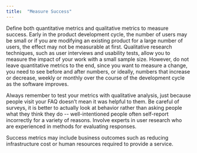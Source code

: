 ```yaml
---
title:  "Measure Success"
---
```

Define both quantitative metrics and qualitative metrics to measure success.  Early in the product development cycle, the number of users may be small or if you are modifying an existing product for a large number of users, the effect may not be measurable at first.  Qualitative research techniques, such as user interviews and usability tests, allow you to measure the impact of your work with a small sample size.  However, do not leave quantitative metrics to the end, since you want to measure a change, you need to see before and after numbers, or ideally, numbers that increase or decrease, weekly or monthly over the course of the development cycle as the software improves.  

Always remember to test your metrics with qualitative analysis, just because people visit your FAQ doesn’t mean it was helpful to them.  Be careful of surveys, it is better to actually look at behavior rather than asking people what they think they do -- well-intentioned people often self-report incorrectly for a variety of reasons.  Involve experts in user research who are experienced in methods for evaluating responses.

Success metrics may include business outcomes such as reducing infrastructure cost or human resources required to provide a service.  
